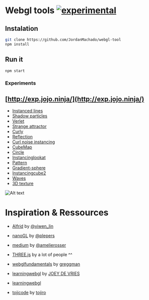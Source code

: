 # Webgl tools [![experimental](http://badges.github.io/stability-badges/dist/experimental.svg)](http://github.com/badges/stability-badges)


## Instalation
```bash
git clone https://github.com/JordanMachado/webgl-tool
npm install
```

## Run it
```bash
npm start
```

### Experiments

## [http://exp.jojo.ninja/](http://exp.jojo.ninja/)

* [Instanced lines](http://jojo.ninja/gl/instanced-lines/)
* [Shadow particles](http://jojo.ninja/gl/shadow-particles/)
* [Verlet](http://jojo.ninja/gl/verlet/)
* [Strange attractor](http://jojo.ninja/gl/strange-attractor/)
* [Curly](http://jojo.ninja/gl/curly/)
* [Reflection](http://jojo.ninja/gl/reflection/)
* [Curl noise instancing](http://jojo.ninja/gl/curl/)
* [CubeMap](http://jojo.ninja/gl/cubemap/)
* [Circle](http://jojo.ninja/gl/circle/)
* [Instancinglookat](http://jojo.ninja/gl/instancinglookat/)
* [Pattern](http://jojo.ninja/gl/pattern1/)
* [Gradient-sphere](http://jojo.ninja/gl/gradient-sphere/)
* [Instancingcube2](http://jojo.ninja/gl/instancingcube2/)
* [Waves](http://jojo.ninja/gl/waves/)
* [3D texture](http://jojo.ninja/gl/3dtexture/)

![Alt text](http://jojo.ninja/gl/demo.png "demos")



# Inspiration & Ressources

*  [Alfrid](https://github.com/yiwenl/Alfrid) by [@yiwen_lin](https://twitter.com/yiwen_lin?lang=en)

*  [nanoGL](https://github.com/plepers/nanogl) by [@plepers](https://github.com/plepers)

*  [medium](https://github.com/amelierosser/medium) by [@amelierosser](https://twitter.com/ixviii_io?lang=en)

*  [THREE.js](https://github.com/mrdoob/three.js/) by a lot of people ^^

* [webglfundamentals](https://webglfundamentals.org/) by [greggman](https://github.com/greggman)

* [learningwebgl](https://learnopengl.com/) by [JOEY DE VRIES](https://joeydevries.com/#home)

* [learningwebgl](http://learningwebgl.com/blog/?page_id=1217)

* [tojicode]( https://blog.tojicode.com/) by [tojiro](https://twitter.com/Tojiro?lang=fr)



